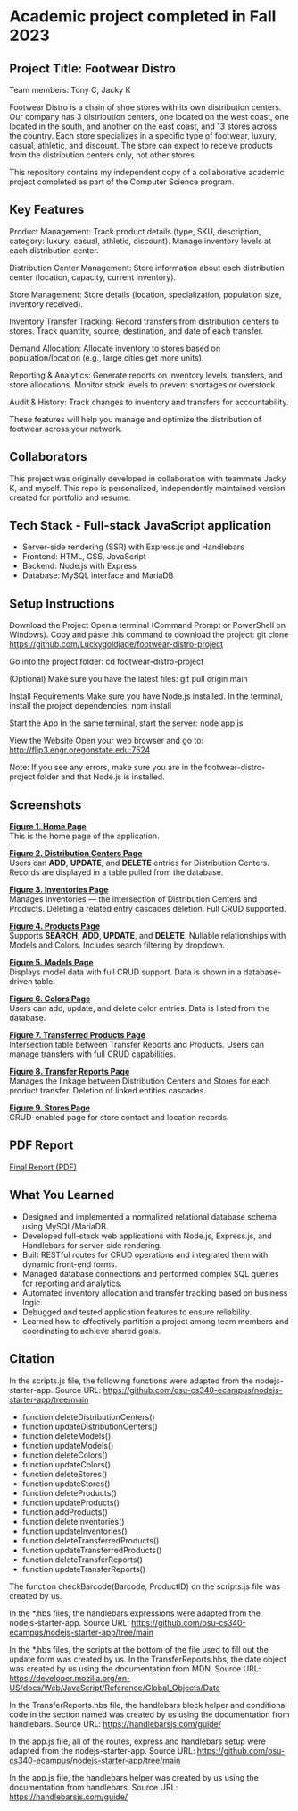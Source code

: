 # Academic project completed in Fall 2023

## Project Title: Footwear Distro
Team members: Tony C, Jacky K

Footwear Distro is a chain of shoe stores with its own distribution centers. Our company has 3 distribution centers,
one located on the west coast, one located in the south, and another on the east coast, and 13 stores across the country.
Each store specializes in a specific type of footwear, luxury, casual, athletic, and discount. The store can expect
to receive products from the distribution centers only, not other stores.

This repository contains my independent copy of a collaborative academic project completed as part of the
Computer Science program.

## Key Features
Product Management:
Track product details (type, SKU, description, category: luxury, casual, athletic, discount).
Manage inventory levels at each distribution center.

Distribution Center Management:
Store information about each distribution center (location, capacity, current inventory).

Store Management:
Store details (location, specialization, population size, inventory received).

Inventory Transfer Tracking:
Record transfers from distribution centers to stores.
Track quantity, source, destination, and date of each transfer.

Demand Allocation:
Allocate inventory to stores based on population/location (e.g., large cities get more units).

Reporting & Analytics:
Generate reports on inventory levels, transfers, and store allocations.
Monitor stock levels to prevent shortages or overstock.

Audit & History:
Track changes to inventory and transfers for accountability.

These features will help you manage and optimize the distribution of footwear across your network.

## Collaborators
This project was originally developed in collaboration with teammate Jacky K, and myself. This repo is
personalized, independently maintained version created for portfolio and resume.

## Tech Stack - Full-stack JavaScript application
- Server-side rendering (SSR) with Express.js and Handlebars
- Frontend: HTML, CSS, JavaScript
- Backend: Node.js with Express
- Database: MySQL interface and MariaDB

## Setup Instructions
Download the Project
Open a terminal (Command Prompt or PowerShell on Windows).
Copy and paste this command to download the project:
git clone https://github.com/Luckygoldjade/footwear-distro-project

Go into the project folder:
cd footwear-distro-project

(Optional) Make sure you have the latest files:
git pull origin main

Install Requirements
Make sure you have Node.js installed.
In the terminal, install the project dependencies:
npm install

Start the App
In the same terminal, start the server:
node app.js

View the Website
Open your web browser and go to:
http://flip3.engr.oregonstate.edu:7524

Note: If you see any errors, make sure you are in the footwear-distro-project folder and that Node.js is installed.

## Screenshots

**[Figure 1. Home Page](docs/screenshots/1_home_page.jpg)**  
This is the home page of the application.

**[Figure 2. Distribution Centers Page](docs/screenshots/2_distribution_centers_page.jpg)**  
Users can **ADD**, **UPDATE**, and **DELETE** entries for Distribution Centers. Records are displayed in a table pulled from the database.

**[Figure 3. Inventories Page](docs/screenshots/3_inventories_page.jpg)**  
Manages Inventories — the intersection of Distribution Centers and Products. Deleting a related entry cascades deletion. Full CRUD supported.

**[Figure 4. Products Page](docs/screenshots/4_products_page.jpg)**  
Supports **SEARCH**, **ADD**, **UPDATE**, and **DELETE**. Nullable relationships with Models and Colors. Includes search filtering by dropdown.

**[Figure 5. Models Page](docs/screenshots/5_models_page.jpg)**  
Displays model data with full CRUD support. Data is shown in a database-driven table.

**[Figure 6. Colors Page](docs/screenshots/6_colors_page.jpg)**  
Users can add, update, and delete color entries. Data is listed from the database.

**[Figure 7. Transferred Products Page](docs/screenshots/7_transferred_products_page.jpg)**  
Intersection table between Transfer Reports and Products. Users can manage transfers with full CRUD capabilities.

**[Figure 8. Transfer Reports Page](docs/screenshots/8_transfer_reports_page.jpg)**  
Manages the linkage between Distribution Centers and Stores for each product transfer. Deletion of linked entities cascades.

**[Figure 9. Stores Page](docs/screenshots/9_stores_page.jpg)**  
CRUD-enabled page for store contact and location records.

## PDF Report
[Final Report (PDF)](docs/ProjectGroup88_Step6_FINAL.pdf)

## What You Learned
- Designed and implemented a normalized relational database schema using MySQL/MariaDB.
- Developed full-stack web applications with Node.js, Express.js, and Handlebars for server-side rendering.
- Built RESTful routes for CRUD operations and integrated them with dynamic front-end forms.
- Managed database connections and performed complex SQL queries for reporting and analytics.
- Automated inventory allocation and transfer tracking based on business logic.
- Debugged and tested application features to ensure reliability.
- Learned how to effectively partition a project among team members and coordinating to achieve shared goals.

## Citation
In the scripts.js file, the following functions were adapted from the nodejs-starter-app.
Source URL: https://github.com/osu-cs340-ecampus/nodejs-starter-app/tree/main

- function deleteDistributionCenters()
- function updateDistributionCenters()
- function deleteModels()
- function updateModels()
- function deleteColors()
- function updateColors()
- function deleteStores()
- function updateStores()
- function deleteProducts()
- function updateProducts()
- function addProducts()
- function deleteInventories()
- function updateInventories()
- function deleteTransferredProducts()
- function updateTransferredProducts()
- function deleteTransferReports()
- function updateTransferReports()

The function checkBarcode(Barcode, ProductID) on the scripts.js file was created by us.

In the *.hbs files, the handlebars expressions were adapted from the nodejs-starter-app.
Source URL: https://github.com/osu-cs340-ecampus/nodejs-starter-app/tree/main

In the *.hbs files, the scripts at the bottom of the file used to fill out the update
form was created by us. In the TransferReports.hbs, the date object was created by us
using the documentation from MDN.
Source URL: https://developer.mozilla.org/en-US/docs/Web/JavaScript/Reference/Global_Objects/Date

In the TransferReports.hbs file, the handlebars block helper and conditional code
in the section named <!-- browse --> was created by us using the documentation from handlebars.
Source URL: https://handlebarsjs.com/guide/

In the app.js file, all of the routes, express and handlebars setup were adapted from the nodejs-starter-app.
Source URL: https://github.com/osu-cs340-ecampus/nodejs-starter-app/tree/main

In the app.js file, the handlebars helper was created by us using the documentation from handlebars.
Source URL: https://handlebarsjs.com/guide/

